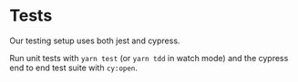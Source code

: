 # Tests

Our testing setup uses both jest and cypress.

Run unit tests with `yarn test` (or `yarn tdd` in watch mode) and the cypress end to end test suite with `cy:open`.
